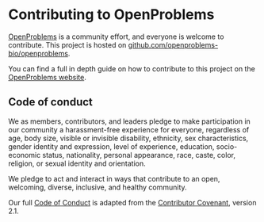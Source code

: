 # Contributing to OpenProblems

[OpenProblems](https://openproblems.bio) is a community effort, and
everyone is welcome to contribute. This project is hosted on
[github.com/openproblems-bio/openproblems](https://github.com/openproblems-bio/openproblems).

You can find a full in depth guide on how to contribute to this project
on the [OpenProblems website](https://openproblems.bio/documentation/).

## Code of conduct

We as members, contributors, and leaders pledge to make participation in
our community a harassment-free experience for everyone, regardless of
age, body size, visible or invisible disability, ethnicity, sex
characteristics, gender identity and expression, level of experience,
education, socio-economic status, nationality, personal appearance,
race, caste, color, religion, or sexual identity and orientation.

We pledge to act and interact in ways that contribute to an open,
welcoming, diverse, inclusive, and healthy community.

Our full [Code of Conduct](CODE_OF_CONDUCT.md) is adapted from the
[Contributor Covenant](https://www.contributor-covenant.org), version
2.1.
